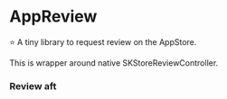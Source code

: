 # AppReview

⭐️ A tiny library to request review on the AppStore.

This is wrapper around native SKStoreReviewController.

### Review aft